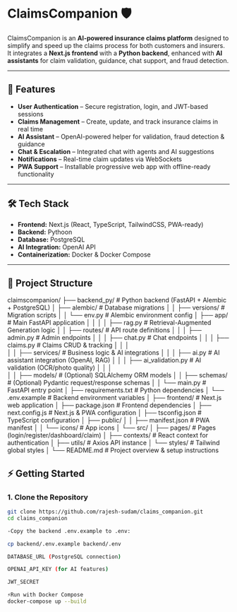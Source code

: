# ClaimsCompanion 🛡️

ClaimsCompanion is an **AI-powered insurance claims platform** designed to simplify and speed up the claims process for both customers and insurers.  
It integrates a **Next.js frontend** with a **Python backend**, enhanced with **AI assistants** for claim validation, guidance, chat support, and fraud detection.

---

## 🚀 Features

- **User Authentication** – Secure registration, login, and JWT-based sessions  
- **Claims Management** – Create, update, and track insurance claims in real time  
- **AI Assistant** – OpenAI-powered helper for validation, fraud detection & guidance  
- **Chat & Escalation** – Integrated chat with agents and AI suggestions  
- **Notifications** – Real-time claim updates via WebSockets  
- **PWA Support** – Installable progressive web app with offline-ready functionality  

---

## 🛠️ Tech Stack

- **Frontend:** Next.js (React, TypeScript, TailwindCSS, PWA-ready)  
- **Backend:** Pythoon  
- **Database:** PostgreSQL  
- **AI Integration:** OpenAI API  
- **Containerization:** Docker & Docker Compose  

---

## 📂 Project Structure
claimscompanion/
├── backend_py/              # Python backend (FastAPI + Alembic + PostgreSQL)
│   ├── alembic/             # Database migrations
│   │   ├── versions/        # Migration scripts
│   │   └── env.py           # Alembic environment config
│   ├── app/                 # Main FastAPI application
│   │ 
│   │   ├── rag.py           # Retrieval-Augmented Generation logic
│   │   ├── routes/          # API route definitions
│   │   │   ├── admin.py     # Admin endpoints
│   │   │   ├── chat.py      # Chat endpoints
│   │   │   ├── claims.py    # Claims CRUD & tracking
│   │   │  
│   │   ├── services/        # Business logic & AI integrations
│   │   │   ├── ai.py        # AI assistant integration (OpenAI, RAG)
│   │   │   ├── ai_validation.py # AI validation (OCR/photo quality)
│   │   │   
│   │   ├── models/          # (Optional) SQLAlchemy ORM models
│   │   ├── schemas/         # (Optional) Pydantic request/response schemas
│   │   └── main.py          # FastAPI entry point
│   ├── requirements.txt     # Python dependencies
│   └── .env.example         # Backend environment variables
│
├── frontend/                # Next.js web application
│   ├── package.json         # Frontend dependencies
│   ├── next.config.js       # Next.js & PWA configuration
│   ├── tsconfig.json        # TypeScript configuration
│   ├── public/
│   │   ├── manifest.json    # PWA manifest
│   │   └── icons/           # App icons
│   └── src/
│       ├── pages/           # Pages (login/register/dashboard/claim)
│       ├── contexts/        # React context for authentication
│       ├── utils/           # Axios API instance
│       └── styles/          # Tailwind global styles
│
└── README.md                # Project overview & setup instructions




## ⚡ Getting Started

### 1. Clone the Repository
```bash
git clone https://github.com/rajesh-sudam/claims_companion.git
cd claims_companion

-Copy the backend .env.example to .env:

cp backend/.env.example backend/.env

DATABASE_URL (PostgreSQL connection)

OPENAI_API_KEY (for AI features)

JWT_SECRET

⚡Run with Docker Compose
docker-compose up --build




